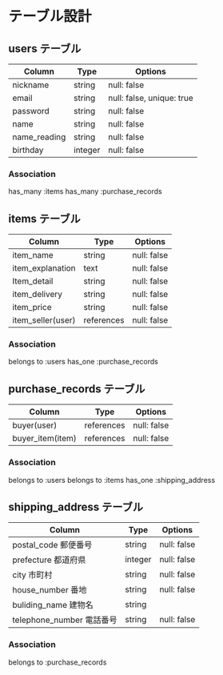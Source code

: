 # テーブル設計

## users テーブル

| Column       | Type    | Options                         | 
| ------------ | ------- | ------------------------------- | 
| nickname     | string  | null: false                     | 
| email        | string  | null: false, unique: true       |
| password     | string  | null: false                     | 
| name         | string  | null: false                     | 
| name_reading | string  | null: false                     | 
| birthday     | integer | null: false                     | 

### Association
has_many :items
has_many :purchase_records

## items テーブル

| Column            | Type       | Options     | 
| ----------------- | ---------- | ----------- | 
| item_name         | string     | null: false | 
| item_explanation  | text       | null: false | 
| Item_detail       | string     | null: false | 
| item_delivery     | string     | null: false | 
| item_price        | string     | null: false | 
| item_seller(user) | references | null: false | 

### Association
belongs to :users
has_one    :purchase_records

## purchase_records テーブル

| Column           | Type       | Options     | 
| ---------------- | ---------- | ----------- | 
| buyer(user)      | references | null: false | 
| buyer_item(item) | references | null: false | 

### Association
belongs to :users
belongs to :items
has_one    :shipping_address

## shipping_address テーブル

| Column                        | Type    | Options     | 
| ----------------------------- | ------- | ----------- | 
| postal_code 郵便番号          | string  | null: false | 
| prefecture 都道府県           | integer | null: false | 
| city 市町村                   | string  | null: false | 
| house_number 番地             | string  | null: false | 
| buliding_name 建物名          | string  |             | 
| telephone_number 電話番号     | string  | null: false | 

### Association
belongs to :purchase_records
